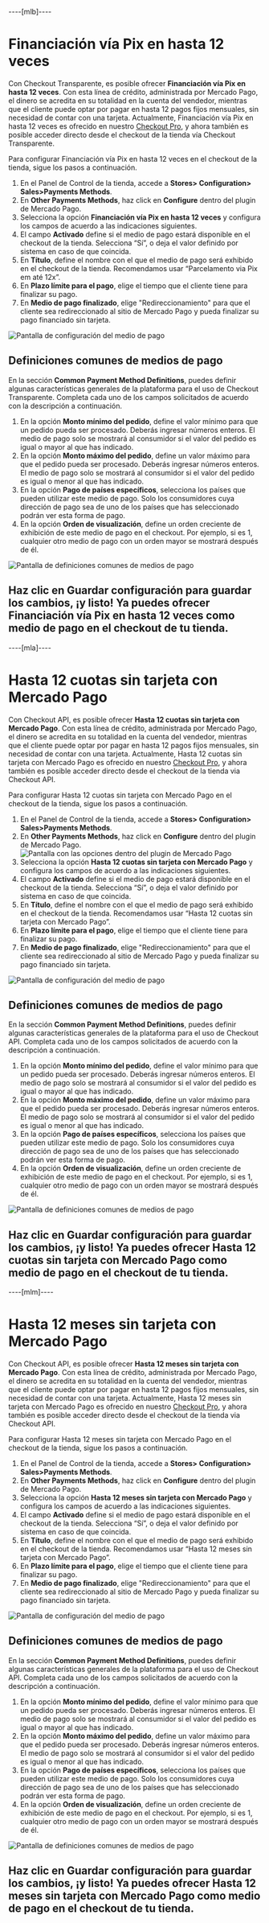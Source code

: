 ----[mlb]----
# Financiación vía Pix en hasta 12 veces
Con Checkout Transparente, es posible ofrecer **Financiación vía Pix en hasta 12 veces**. Con esta línea de crédito, administrada por Mercado Pago, el dinero se acredita en su totalidad en la cuenta del vendedor, mientras que el cliente puede optar por pagar en hasta 12 pagos fijos mensuales, sin necesidad de contar con una tarjeta.
Actualmente, Financiación vía Pix en hasta 12 veces es ofrecido en nuestro [Checkout Pro](/developers/es/docs/checkout-pro/landing), y ahora también es posible acceder directo desde el checkout de la tienda vía Checkout Transparente.


Para configurar Financiación vía Pix en hasta 12 veces en el checkout de la tienda, sigue los pasos a continuación.
1. En el Panel de Control de la tienda, accede a **Stores> Configuration> Sales>Payments Methods**.
2. En **Other Payments Methods**, haz click en **Configure** dentro del plugin de Mercado Pago.
3. Selecciona la opción **Financiación vía Pix en hasta 12 veces** y configura los campos de acuerdo a las indicaciones siguientes.
 1. El campo **Activado** define si el medio de pago estará disponible en el checkout de la tienda. Selecciona “Sí”, o deja el valor definido por sistema en caso de que coincida.
 2. En **Título**, define el nombre con el que el medio de pago será exhibido en el checkout de la tienda. Recomendamos usar “Parcelamento via Pix em até 12x”.
 3. En **Plazo límite para el pago**, elige el tiempo que el cliente tiene para finalizar su pago.
 4. En **Medio de pago finalizado**, elige "Redireccionamiento" para que el cliente sea redireccionado al sitio de Mercado Pago y pueda finalizar su pago financiado sin tarjeta.

![Pantalla de configuración del medio de pago](/images/adobe-commerce/cho-api-config2-mlb-pt.png)

## Definiciones comunes de medios de pago
En la sección **Common Payment Method Definitions**, puedes definir algunas características generales de la plataforma para el uso de Checkout Transparente. Completa cada uno de los campos solicitados de acuerdo con la descripción a continuación.
1. En la opción **Monto mínimo del pedido**, define el valor mínimo para que un pedido pueda ser procesado. Deberás ingresar números enteros. El medio de pago solo se mostrará al consumidor si el valor del pedido es igual o mayor al que has indicado.
2. En la opción **Monto máximo del pedido**, define un valor máximo para que el pedido pueda ser procesado. Deberás ingresar números enteros. El medio de pago solo se mostrará al consumidor si el valor del pedido es igual o menor al que has indicado.
3. En la opción **Pago de países específicos**, selecciona los países que pueden utilizar este medio de pago. Solo los consumidores cuya dirección de pago sea de uno de los países que has seleccionado podrán ver esta forma de pago.
4. En la opción **Orden de visualización**, define un orden creciente de exhibición de este medio de pago en el checkout. Por ejemplo, si es 1, cualquier otro medio de pago con un orden mayor se mostrará después de él.

![Pantalla de definiciones comunes de medios de pago](/images/adobe-commerce/cho-api-credits-definitions-mlb-pt.png)

Haz clic en **Guardar configuración** para guardar los cambios, ¡y listo! Ya puedes ofrecer Financiación vía Pix en hasta 12 veces como medio de pago en el checkout de tu tienda.
------------


----[mla]----
# Hasta 12 cuotas sin tarjeta con Mercado Pago
Con Checkout API, es posible ofrecer **Hasta 12 cuotas sin tarjeta con Mercado Pago**. Con esta línea de crédito, administrada por Mercado Pago, el dinero se acredita en su totalidad en la cuenta del vendedor, mientras que el cliente puede optar por pagar en hasta 12 pagos fijos mensuales, sin necesidad de contar con una tarjeta.
Actualmente, Hasta 12 cuotas sin tarjeta con Mercado Pago es ofrecido en nuestro [Checkout Pro](/developers/es/docs/checkout-pro/landing), y ahora también es posible acceder directo desde el checkout de la tienda via Checkout API.


Para configurar Hasta 12 cuotas sin tarjeta con Mercado Pago en el checkout de la tienda, sigue los pasos a continuación.
1. En el Panel de Control de la tienda, accede a **Stores> Configuration> Sales>Payments Methods**.
2. En **Other Payments Methods**, haz click en **Configure** dentro del plugin de Mercado Pago.
 ![Pantalla con las opciones dentro del plugin de Mercado Pago](/images/adobe-commerce/cho-api-credits-config-mla-es.png)
3. Selecciona la opción **Hasta 12 cuotas sin tarjeta con Mercado Pago** y configura los campos de acuerdo a las indicaciones siguientes.
 1. El campo **Activado** define si el medio de pago estará disponible en el checkout de la tienda. Selecciona “Sí”, o deja el valor definido por sistema en caso de que coincida.
 2. En **Título**, define el nombre con el que el medio de pago será exhibido en el checkout de la tienda. Recomendamos usar “Hasta 12 cuotas sin tarjeta con Mercado Pago”.
 3. En **Plazo límite para el pago**, elige el tiempo que el cliente tiene para finalizar su pago.
 4. En **Medio de pago finalizado**, elige "Redireccionamiento" para que el cliente sea redireccionado al sitio de Mercado Pago y pueda finalizar su pago financiado sin tarjeta.

![Pantalla de configuración del medio de pago](/images/adobe-commerce/cho-api-credits-config2-mla-es.png)

## Definiciones comunes de medios de pago
En la sección **Common Payment Method Definitions**, puedes definir algunas características generales de la plataforma para el uso de Checkout API. Completa cada uno de los campos solicitados de acuerdo con la descripción a continuación.
1. En la opción **Monto mínimo del pedido**, define el valor mínimo para que un pedido pueda ser procesado. Deberás ingresar números enteros. El medio de pago solo se mostrará al consumidor si el valor del pedido es igual o mayor al que has indicado.
2. En la opción **Monto máximo del pedido**, define un valor máximo para que el pedido pueda ser procesado. Deberás ingresar números enteros. El medio de pago solo se mostrará al consumidor si el valor del pedido es igual o menor al que has indicado.
3. En la opción **Pago de países específicos**, selecciona los países que pueden utilizar este medio de pago. Solo los consumidores cuya dirección de pago sea de uno de los países que has seleccionado podrán ver esta forma de pago.
4. En la opción **Orden de visualización**, define un orden creciente de exhibición de este medio de pago en el checkout. Por ejemplo, si es 1, cualquier otro medio de pago con un orden mayor se mostrará después de él.

![Pantalla de definiciones comunes de medios de pago](/images/adobe-commerce/cho-api-credits-definitions-mla-es.png)

Haz clic en **Guardar configuración** para guardar los cambios, ¡y listo! Ya puedes ofrecer Hasta 12 cuotas sin tarjeta con Mercado Pago como medio de pago en el checkout de tu tienda.
------------


----[mlm]----
# Hasta 12 meses sin tarjeta con Mercado Pago
Con Checkout API, es posible ofrecer **Hasta 12 meses sin tarjeta con Mercado Pago**. Con esta línea de crédito, administrada por Mercado Pago, el dinero se acredita en su totalidad en la cuenta del vendedor, mientras que el cliente puede optar por pagar en hasta 12 pagos fijos mensuales, sin necesidad de contar con una tarjeta.
Actualmente, Hasta 12 meses sin tarjeta con Mercado Pago es ofrecido en nuestro [Checkout Pro](/developers/es/docs/checkout-pro/landing), y ahora también es posible acceder directo desde el checkout de la tienda via Checkout API.


Para configurar Hasta 12 meses sin tarjeta con Mercado Pago en el checkout de la tienda, sigue los pasos a continuación.
1. En el Panel de Control de la tienda, accede a **Stores> Configuration> Sales>Payments Methods**.
2. En **Other Payments Methods**, haz click en **Configure** dentro del plugin de Mercado Pago.
3. Selecciona la opción **Hasta 12 meses sin tarjeta con Mercado Pago** y configura los campos de acuerdo a las indicaciones siguientes.
 1. El campo **Activado** define si el medio de pago estará disponible en el checkout de la tienda. Selecciona “Sí”, o deja el valor definido por sistema en caso de que coincida.
 2. En **Título**, define el nombre con el que el medio de pago será exhibido en el checkout de la tienda. Recomendamos usar “Hasta 12 meses sin tarjeta con Mercado Pago”.
 3. En **Plazo límite para el pago**, elige el tiempo que el cliente tiene para finalizar su pago.
 4. En **Medio de pago finalizado**, elige "Redireccionamiento" para que el cliente sea redireccionado al sitio de Mercado Pago y pueda finalizar su pago financiado sin tarjeta.

![Pantalla de configuración del medio de pago](/images/adobe-commerce/cho-api-credits-config2-mlm-es.png)

## Definiciones comunes de medios de pago
En la sección **Common Payment Method Definitions**, puedes definir algunas características generales de la plataforma para el uso de Checkout API. Completa cada uno de los campos solicitados de acuerdo con la descripción a continuación.
1. En la opción **Monto mínimo del pedido**, define el valor mínimo para que un pedido pueda ser procesado. Deberás ingresar números enteros. El medio de pago solo se mostrará al consumidor si el valor del pedido es igual o mayor al que has indicado.
2. En la opción **Monto máximo del pedido**, define un valor máximo para que el pedido pueda ser procesado. Deberás ingresar números enteros. El medio de pago solo se mostrará al consumidor si el valor del pedido es igual o menor al que has indicado.
3. En la opción **Pago de países específicos**, selecciona los países que pueden utilizar este medio de pago. Solo los consumidores cuya dirección de pago sea de uno de los países que has seleccionado podrán ver esta forma de pago.
4. En la opción **Orden de visualización**, define un orden creciente de exhibición de este medio de pago en el checkout. Por ejemplo, si es 1, cualquier otro medio de pago con un orden mayor se mostrará después de él.

![Pantalla de definiciones comunes de medios de pago](/images/adobe-commerce/cho-api-credits-definitions-mla-es.png)

Haz clic en **Guardar configuración** para guardar los cambios, ¡y listo! Ya puedes ofrecer Hasta 12 meses sin tarjeta con Mercado Pago como medio de pago en el checkout de tu tienda.
------------